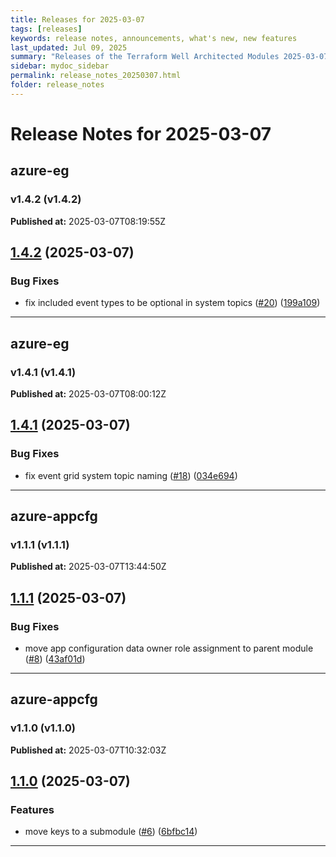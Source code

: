 ```yaml
---
title: Releases for 2025-03-07
tags: [releases]
keywords: release notes, announcements, what's new, new features
last_updated: Jul 09, 2025
summary: "Releases of the Terraform Well Architected Modules 2025-03-07"
sidebar: mydoc_sidebar
permalink: release_notes_20250307.html
folder: release_notes
---
```


# Release Notes for 2025-03-07

## azure-eg
### v1.4.2 (v1.4.2)
**Published at:** 2025-03-07T08:19:55Z

## [1.4.2](https://github.com/CloudNationHQ/terraform-azure-eg/compare/v1.4.1...v1.4.2) (2025-03-07)


### Bug Fixes

* fix included event types to be optional in system topics ([#20](https://github.com/CloudNationHQ/terraform-azure-eg/issues/20)) ([199a109](https://github.com/CloudNationHQ/terraform-azure-eg/commit/199a10964bde8510b6a99e8f0a98e7c177036149))

---

## azure-eg
### v1.4.1 (v1.4.1)
**Published at:** 2025-03-07T08:00:12Z

## [1.4.1](https://github.com/CloudNationHQ/terraform-azure-eg/compare/v1.4.0...v1.4.1) (2025-03-07)


### Bug Fixes

* fix event grid system topic naming ([#18](https://github.com/CloudNationHQ/terraform-azure-eg/issues/18)) ([034e694](https://github.com/CloudNationHQ/terraform-azure-eg/commit/034e694f94cd64e7bf18cb1abb7a57be6a911a5f))

---

## azure-appcfg
### v1.1.1 (v1.1.1)
**Published at:** 2025-03-07T13:44:50Z

## [1.1.1](https://github.com/CloudNationHQ/terraform-azure-appcfg/compare/v1.1.0...v1.1.1) (2025-03-07)


### Bug Fixes

* move app configuration data owner role assignment to parent module ([#8](https://github.com/CloudNationHQ/terraform-azure-appcfg/issues/8)) ([43af01d](https://github.com/CloudNationHQ/terraform-azure-appcfg/commit/43af01db73b5f5634963c4d79eaf9cec60e772fa))

---

## azure-appcfg
### v1.1.0 (v1.1.0)
**Published at:** 2025-03-07T10:32:03Z

## [1.1.0](https://github.com/CloudNationHQ/terraform-azure-appcfg/compare/v1.0.0...v1.1.0) (2025-03-07)


### Features

* move keys to a submodule ([#6](https://github.com/CloudNationHQ/terraform-azure-appcfg/issues/6)) ([6bfbc14](https://github.com/CloudNationHQ/terraform-azure-appcfg/commit/6bfbc14bd5ffa1568cc5aa2d44df3bc7e114be51))

---

